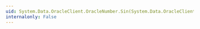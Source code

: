 ```yaml
---
uid: System.Data.OracleClient.OracleNumber.Sin(System.Data.OracleClient.OracleNumber)
internalonly: False
---
```

